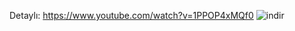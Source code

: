 Detaylı: https://www.youtube.com/watch?v=1PPOP4xMQf0
![indir](https://user-images.githubusercontent.com/49169815/200180355-4f0ce1b4-7116-4f64-8579-b675513730ef.png)
